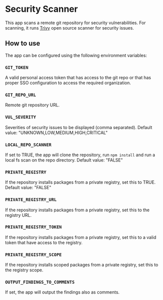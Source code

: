 # Security Scanner

This app scans a remote git repository for security vulnerabilities.
For scanning, it runs [Trivy](https://aquasecurity.github.io/trivy/v0.41/) open source scanner for security issues.

## How to use

The app can be configured using the following environment variables:

### `GIT_TOKEN`
A valid personal access token that has access to the git repo or that has proper SSO configuration to access the required organization.

### `GIT_REPO_URL`
Remote git repository URL.

### `VUL_SEVERITY`
Severities of security issues to be displayed (comma separated). 
Default value: "UNKNOWN,LOW,MEDIUM,HIGH,CRITICAL"

### `LOCAL_REPO_SCANNER`
If set to TRUE, the app will clone the repository, run `npm install` and run a local fs scan on the repo directory.
Default value: "FALSE"
      
### `PRIVATE_REGISTRY`
If the repository installs packages from a private registry, set this to TRUE.
Default value: "FALSE"

### `PRIVATE_REGISTRY_URL`
If the repository installs packages from a private registry, set this to the registry URL.

### `PRIVATE_REGISTRY_TOKEN`
If the repository installs packages from a private registry, set this to a valid token that have access to the registry.

### `PRIVATE_REGISTRY_SCOPE`
If the repository installs scoped packages from a private registry, set this to the registry scope.

### `OUTPUT_FINDINGS_TO_COMMENTS`
If set, the app will output the findings also as comments.
